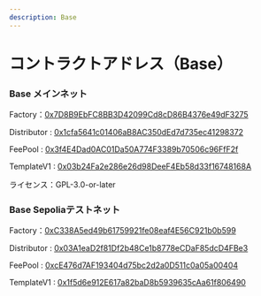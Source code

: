 ```yaml
---
description: Base
---
```


# コントラクトアドレス（Base）

### Base メインネット <a href="#meinnetto" id="meinnetto"></a>

Factory：[0x7D8B9EbFC8BB3D42099Cd8cD86B4376e49dF3275](https://basescan.org/address/0x7d8b9ebfc8bb3d42099cd8cd86b4376e49df3275)

Distributor : [0x1cfa5641c01406aB8AC350dEd7d735ec41298372](https://basescan.org/address/0x1cfa5641c01406ab8ac350ded7d735ec41298372)

FeePool : [0x3f4E4Dad0AC01Da50A774F3389b70506c96FfF2f](https://basescan.org/address/0x3f4e4dad0ac01da50a774f3389b70506c96fff2f)

TemplateV1 : [0x03b24Fa2e286e26d98DeeF4Eb58d33f16748168A](https://basescan.org/address/0x3f4e4dad0ac01da50a774f3389b70506c96fff2f)

ライセンス：GPL-3.0-or-later

### Base Sepoliaテストネット <a href="#goerlitesutonetto" id="goerlitesutonetto"></a>

Factory：[0xC338A5ed49b61759921fe08eaf4E56C921b0b599](https://sepolia.basescan.org/address/0xc338a5ed49b61759921fe08eaf4e56c921b0b599)

Distributor : [0x03A1eaD2f81Df2b48Ce1b8778eCDaF85dcD4FBe3](https://sepolia.basescan.org/address/0x03a1ead2f81df2b48ce1b8778ecdaf85dcd4fbe3)

FeePool : [0xcE476d7AF193404d75bc2d2a0D511c0a05a00404](https://sepolia.basescan.org/address/0x03a1ead2f81df2b48ce1b8778ecdaf85dcd4fbe3)

TemplateV1 : [0x1f5d6e912E617a82baD8b5939635cAa61f806490](https://sepolia.basescan.org/address/0x03a1ead2f81df2b48ce1b8778ecdaf85dcd4fbe3)

